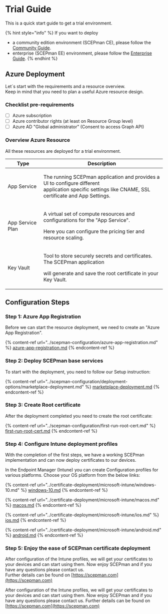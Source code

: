 # Trial Guide

This is a quick start guide to get a trial environment.

{% hint style="info" %}
If you want to deploy

* a community edition environment (SCEPman CE), please follow the [Community Guide](community-guide.md).
* enterprise (SCEPman EE) environment, please follow the [Enterprise Guide](enterprise-guide.md).
{% endhint %}

## Azure Deployment

Let´s start with the requirements and a resource overview.\
Keep in mind that you need to plan a useful Azure resource design.

### Checklist pre-requirements

* [ ] Azure subscription
* [ ] Azure contributor rights (at least on Resource Group level)
* [ ] Azure AD "Global administrator" (Consent to access Graph API)

### Overview Azure Resource

All these resources are deployed for a trial environment.

| Type             | Description                                                                                                                                                    |
| ---------------- | -------------------------------------------------------------------------------------------------------------------------------------------------------------- |
| App Service      | <p>The running SCEPman application and provides a UI to configure different<br>application specific settings like CNAME, SSL certificate and App Settings.</p> |
| App Service Plan | <p>A virtual set of compute resources and configurations for the "App Service".</p><p>Here you can configure the pricing tier and resource scaling.</p>        |
| Key Vault        | <p>Tool to store securely secrets and certificates. The SCEPman application</p><p>will generate and save the root certificate in your Key Vault.</p>           |

## Configuration Steps

### Step 1: Azure App Registration

Before we can start the resource deployment, we need to create an "Azure App Registration".

{% content-ref url="../scepman-configuration/azure-app-registration.md" %}
[azure-app-registration.md](../scepman-configuration/azure-app-registration.md)
{% endcontent-ref %}

### Step 2: Deploy SCEPman base services

To start with the deployment, you need to follow our Setup instruction:

{% content-ref url="../scepman-configuration/deployment-options/marketplace-deployment.md" %}
[marketplace-deployment.md](../scepman-configuration/deployment-options/marketplace-deployment.md)
{% endcontent-ref %}

### Step 3: Create Root certificate

After the deployment completed you need to create the root certificate:

{% content-ref url="../scepman-configuration/first-run-root-cert.md" %}
[first-run-root-cert.md](../scepman-configuration/first-run-root-cert.md)
{% endcontent-ref %}

### Step 4: Configure Intune deployment profiles

With the completion of the first steps, we have a working SCEPman implementation and can now deploy certificates to our devices.

In the Endpoint Manager (Intune) you can create Configuration profiles for various platforms. Choose your OS platform from the below links:

{% content-ref url="../certificate-deployment/microsoft-intune/windows-10.md" %}
[windows-10.md](../certificate-deployment/microsoft-intune/windows-10.md)
{% endcontent-ref %}

{% content-ref url="../certificate-deployment/microsoft-intune/macos.md" %}
[macos.md](../certificate-deployment/microsoft-intune/macos.md)
{% endcontent-ref %}

{% content-ref url="../certificate-deployment/microsoft-intune/ios.md" %}
[ios.md](../certificate-deployment/microsoft-intune/ios.md)
{% endcontent-ref %}

{% content-ref url="../certificate-deployment/microsoft-intune/android.md" %}
[android.md](../certificate-deployment/microsoft-intune/android.md)
{% endcontent-ref %}

### Step 5: Enjoy the ease of SCEPman certificate deployment

After configuration of the Intune profiles, we will get your certificates to your devices and can start using them. Now enjoy SCEPman and if you have any questions please contact us. \
Further details can be found on [https://scepman.com](https://scepman.com)

After configuration of the Intune profiles, we will get your certificates to your devices and can start using them. Now enjoy SCEPman and if you have any questions please contact us. Further details can be found on [https://scepman.com](https://scepman.com)
